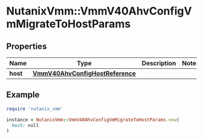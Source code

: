 # NutanixVmm::VmmV40AhvConfigVmMigrateToHostParams

## Properties

| Name | Type | Description | Notes |
| ---- | ---- | ----------- | ----- |
| **host** | [**VmmV40AhvConfigHostReference**](VmmV40AhvConfigHostReference.md) |  |  |

## Example

```ruby
require 'nutanix_vmm'

instance = NutanixVmm::VmmV40AhvConfigVmMigrateToHostParams.new(
  host: null
)
```

